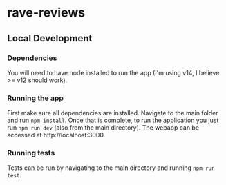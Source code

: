 # rave-reviews

## Local Development
### Dependencies
You will need to have node installed to run the app (I'm using v14, I believe >= v12
should work).

### Running the app
First make sure all dependencies are installed. Navigate to the main folder and 
run `npm install`. Once that is complete, to run the application you just run
`npm run dev` (also from the main directory). The webapp can be accessed
 at http://localhost:3000

### Running tests
Tests can be run by navigating to the main directory and running `npm run test`.
